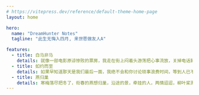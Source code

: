 ```yaml
---
# https://vitepress.dev/reference/default-theme-home-page
layout: home

hero:
  name: "DreamHunter Notes"
  tagline: "此生无悔入四月, 来世愿做友人A"

features:
  - title: 白马非马
    details: 就像一部电影原谅惨败的票房，我走在街上闷着头游荡把心事流放，关掉电话卸下行囊席地坐路旁，一如乞人不需要形象
  - title: 如约而至
    details: 如果早知道那天是我们最后一面，我绝不会和你讨论琐事浪费时间，等到人已不再奔忙，等到心也不再轻狂，我们相约老地方
  - title: 燕归巢
    details: 寒梅落尽把冬了，衔春的燕想归巢，沿途的景，牵挂的人，两情迢迢，柳叶桨溅桃花浪，汀州里鹤眺远方，饮一盏岁月留香，唱一曲往事飞扬
---
```



<div style="text-align: center;">
<ins
  class="adsbygoogle"
  style="display:block"
  data-ad-client="ca-pub-8486711392183862"
  data-ad-slot="3296514195"
  data-ad-format="auto"
  data-full-width-responsive="true">
</ins>
</div>

<script>
export default {
  mounted() {
    (window.adsbygoogle = window.adsbygoogle || []).push({});
  }
}
</script>
